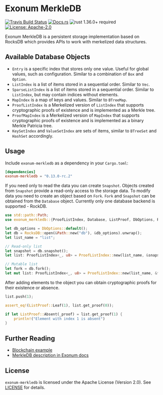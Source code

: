 # Exonum MerkleDB

[![Travis Build Status](https://img.shields.io/travis/exonum/exonum/master.svg?label=Linux%20Build)](https://travis-ci.com/exonum/exonum)
[![Docs.rs](https://docs.rs/exonum-merkledb/badge.svg)](https://docs.rs/exonum-merkledb)
![rust 1.36.0+ required](https://img.shields.io/badge/rust-1.36.0+-blue.svg?label=Required%20Rust)
[![License: Apache-2.0](https://img.shields.io/github/license/exonum/exonum.svg)](https://github.com/exonum/exonum/components/merkledb/blob/master/LICENSE)

Exonum MerkleDB is a persistent storage implementation based on RocksDB
which provides APIs to work with merkelized data structures.

## Available Database Objects

- `Entry` is a specific index that stores only one value. Useful for global
  values, such as configuration. Similar to a combination of `Box` and
  `Option`.
- `ListIndex` is a list of items stored in a sequential order. Similar to
  `Vec`.
- `SparseListIndex` is a list of items stored in a sequential order. Similar
  to `ListIndex`, but may contain indices without elements.
- `MapIndex` is a map of keys and values. Similar to `BTreeMap`.
- `ProofListIndex` is a Merkelized version of `ListIndex` that supports
  cryptographic proofs of existence and is implemented as a Merkle tree.
- `ProofMapIndex` is a Merkelized version of `MapIndex` that supports cryptographic
  proofs of existence and is implemented as a binary Merkle Patricia tree.
- `KeySetIndex` and `ValueSetIndex` are sets of items, similar to `BTreeSet` and
  `HashSet` accordingly.

## Usage

Include `exonum-merkledb` as a dependency in your `Cargo.toml`:

```toml
[dependencies]
exonum-merkledb = "0.13.0-rc.2"

```

If you need only to read the data you can create `Snapshot`. Objects
created from `Snapshot` provide a read-only access to the storage data.
To modify data you need to create an object based on `Fork`.
`Fork` and `Snapshot` can be obtained from the `Database` object.
Currently only one database backend is supported - RockDB.

```rust
use std::path::Path;
use exonum_merkledb::{ProofListIndex, Database, ListProof, DbOptions, RocksDB};

let db_options = DbOptions::default();
let db = RocksDB::open(&Path::new("db"), &db_options).unwrap();
let list_name = "list";

// Read-only list
let snapshot = db.snapshot();
let list: ProofListIndex<_, u8> = ProofListIndex::new(list_name, &snapshot);

// Mutable list
let fork = db.fork();
let mut list: ProofListIndex<_, u8> = ProofListIndex::new(list_name, &fork);
```

After adding elements to the object you can obtain cryptographic proofs for their
existence or absence.

```rust
list.push(1);

assert_eq!(ListProof::Leaf(1), list.get_proof(0));

if let ListProof::Absent(_proof) = list.get_proof(1) {
    println!("Element with index 1 is absent")
}
```

## Further Reading

- [Blockchain example](examples/blockchain.rs)
- [MerkleDB description in Exonum docs](https://exonum.com/doc/version/latest/architecture/merkledb/)

## License

`exonum-merkledb` is licensed under the Apache License (Version 2.0).
See [LICENSE](LICENSE) for details.
